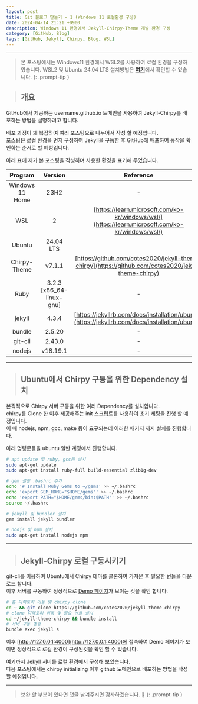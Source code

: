 ```yaml
---
layout: post
title: Git 블로그 만들기 - 1 (Windows 11 로컬환경 구성)
date: 2024-04-14 21:21 +0900
description: Windows 11 환경에서 Jekyll-Chirpy-Theme 개발 환경 구성
category: [GitHub, Blog]
tags: [GitHub, Jekyll, Chirpy, Blog, WSL]
---
```

<hr>

> 본 포스팅에서는 Windows11 환경에서 WSL2를 사용하여 로컬 환경을 구성하였습니다.
> WSL2 및 Ubuntu 24.04 LTS 설치방법은 [**여기**](/posts/windows-11-환경에서-wsl-2-사용하기-ubuntu-24-04-lts)에서 확인할 수 있습니다.
{: .prompt-tip }

> ## __개요__

GitHub에서 제공하는 username.github.io 도메인을 사용하여 Jekyll-Chirpy를 배포하는 방법을 설명하려고 합니다.

배포 과정이 꽤 복잡하여 여러 포스팅으로 나누어서 작성 할 예정입니다.<br>
포스팅은 로컬 환경을 먼저 구성하여 Jekyll을 구동한 후 GitHub에 배포하여 동작을 확인하는 순서로 할 예정입니다.

아래 표에 제가 본 포스팅을 작성하며 사용한 환경을 표기해 두었습니다.

Program|Version|Reference
:---:|:---:|:---:
Windows 11 Home|23H2|-
WSL|2|[https://learn.microsoft.com/ko-kr/windows/wsl/](https://learn.microsoft.com/ko-kr/windows/wsl/)
Ubuntu|24.04 LTS|
Chirpy-Theme|v7.1.1|[https://github.com/cotes2020/jekyll-theme-chirpy](https://github.com/cotes2020/jekyll-theme-chirpy)
Ruby|3.2.3 \[x86_64-linux-gnu\]|-
jekyll|4.3.4|[https://jekyllrb.com/docs/installation/ubuntu/](https://jekyllrb.com/docs/installation/ubuntu/)
bundle|2.5.20|-
git-cli|2.43.0|-
nodejs|v18.19.1|-

<hr>

> ## __Ubuntu에서 Chirpy 구동을 위한 Dependency 설치__

본격적으로 Chirpy 서버 구동을 위한 여러 Dependency를 설치합니다.<br>
chirpy를 Clone 한 이후 제공해주는 init 스크립트를 사용하여 초기 세팅을 진행 할 예정입니다.<br>
이 때 nodejs, npm, gcc, make 등이 요구되는데 이러한 패키지 까지 설치를 진행합니다.

아래 명령문들을 ubuntu 일반 계정에서 진행합니다.

```bash
# apt update 및 ruby, gcc등 설치
sudo apt-get update
sudo apt-get install ruby-full build-essential zlib1g-dev

# gem 설정 .bashrc 추가
echo '# Install Ruby Gems to ~/gems' >> ~/.bashrc
echo 'export GEM_HOME="$HOME/gems"' >> ~/.bashrc
echo 'export PATH="$HOME/gems/bin:$PATH"' >> ~/.bashrc
source ~/.bashrc

# jekyll 및 bundler 설치
gem install jekyll bundler

# nodjs 및 npm 설치
sudo apt-get install nodejs npm
```

<hr>

> ## __Jekyll-Chirpy 로컬 구동시키기__

git-cli를 이용하여 Ubuntu에서 Chirpy 테마를 클론하여 가져온 후 필요한 번들을 다운로드 합니다.<br>
이후 서버를 구동하여 정상적으로 [Demo 페이지](https://chirpy.cotes.page/)가 보이는 것을 확인 합니다.

```bash
# 홈 디렉토리 이동 및 chirpy clone
cd ~ && git clone https://github.com/cotes2020/jekyll-theme-chirpy
# clone 디렉토리 이동 및 필요 번들 설치
cd ~/jekyll-theme-chirpy && bundle install 
# 서버 구동 명령
bundle exec jekyll s
```

이후 [http://127.0.0.1:4000](http://127.0.0.1:4000)에 접속하여 Demo 페이지가 보이면 정상적으로 로컬 환경이 구성된것을 확인 할 수 있습니다.

여기까지 Jekyll 서버를 로컬 환경에서 구성해 보았습니다.<br>
다음 포스팅에서는 chirpy initializing 이후 github 도메인으로 배포하는 방법을 작성할 예정입니다.

<hr>

> 보완 할 부분이 있다면 댓글 남겨주시면 감사하겠습니다. 🙂
{: .prompt-tip }